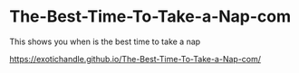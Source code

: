 # The-Best-Time-To-Take-a-Nap-com

This shows you when is the best time to take a nap

https://exotichandle.github.io/The-Best-Time-To-Take-a-Nap-com/

